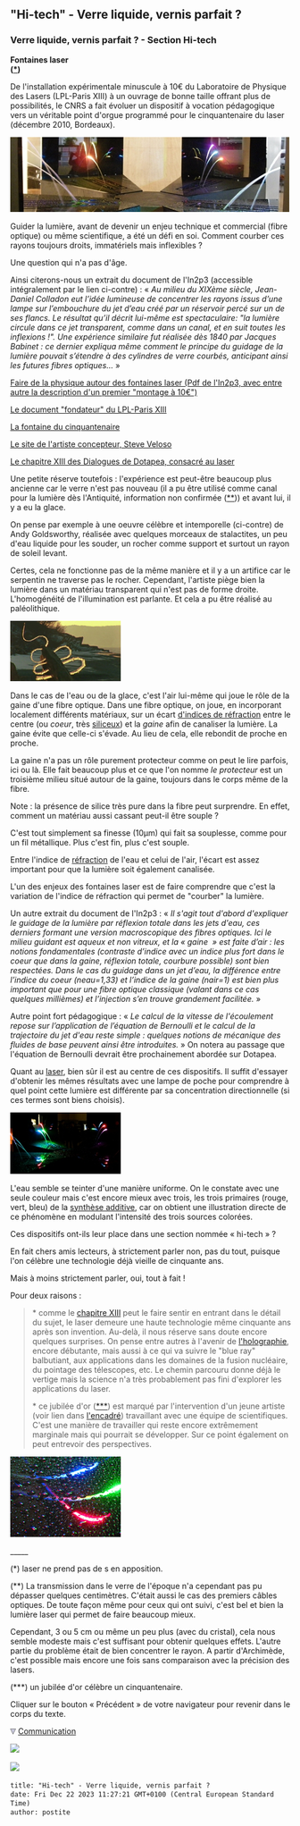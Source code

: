 ## "Hi-tech" - Verre liquide, vernis parfait ?
### Verre liquide, vernis parfait ? - Section Hi-tech
 **Fontaines laser  
([\*](hitechfontaineslaser.html#noteorthographe))**

De l'installation expérimentale minuscule à 10€ du Laboratoire de Physique des Lasers (LPL-Paris XIII) à un ouvrage de bonne taille offrant plus de possibilités, le CNRS a fait évoluer un dispositif à vocation pédagogique vers un véritable point d'orgue programmé pour le cinquantenaire du laser (décembre 2010, Bordeaux).

![](images/hitechfontaineslaser0020vw500.jpg)

Guider la lumière, avant de devenir un enjeu technique et commercial (fibre optique) ou même scientifique, a été un défi en soi. Comment courber ces rayons toujours droits, immatériels mais inflexibles ?

Une question qui n'a pas d'âge.

Ainsi citerons-nous un extrait du document de l'In2p3 (accessible intégralement par le lien ci-contre) : « _Au milieu du XIXème siècle, Jean-Daniel Colladon eut l’idée lumineuse de concentrer les rayons issus d’une lampe sur l’embouchure du jet d’eau créé par un réservoir percé sur un de ses flancs. Le résultat qu’il décrit lui-même est spectaculaire: "la lumière circule dans ce jet transparent, comme dans un canal, et en suit toutes les inflexions !". Une expérience similaire fut réalisée dès 1840 par Jacques Babinet : ce dernier expliqua même comment le principe du guidage de la lumière pouvait s’étendre à des cylindres de verre courbés, anticipant ainsi les futures fibres optiques…_ »

[Faire de la physique autour des fontaines laser (Pdf de l'In2p3, avec entre autre la description d'un premier "montage à 10€")](http://fontainelaser.in2p3.fr/IMG/pdf/forget_fontaineslasers_apres_retour_referee.pdf)

[Le document "fondateur" du LPL-Paris XIII](http://www-lpl.univ-paris13.fr:8090/fontaine_laser.htm)

[La fontaine du cinquantenaire](http://fontainelaser.in2p3.fr/spip.php?rubrique1)

[Le site de l'artiste concepteur, Steve Veloso](http://steveveloso.com/)

[Le chapitre XIII des Dialogues de Dotapea, consacré au laser](chap13laser.html)

Une petite réserve toutefois : l'expérience est peut-être beaucoup plus ancienne car le verre n'est pas nouveau (il a pu être utilisé comme canal pour la lumière dès l'Antiquité, information non confirmée ([\*\*](hitechfontaineslaser.html#noteverre))) et avant lui, il y a eu la glace.

On pense par exemple à une oeuvre célèbre et intemporelle (ci-contre) de Andy Goldsworthy, réalisée avec quelques morceaux de stalactites, un peu d'eau liquide pour les souder, un rocher comme support et surtout un rayon de soleil levant.

Certes, cela ne fonctionne pas de la même manière et il y a un artifice car le serpentin ne traverse pas le rocher. Cependant, l'artiste piège bien la lumière dans un matériau transparent qui n'est pas de forme droite. L'homogénéité de l'illumination est parlante. Et cela a pu être réalisé au paléolithique.

![](images/goldsworthyserpentdeglace.jpg)

Dans le cas de l'eau ou de la glace, c'est l'air lui-même qui joue le rôle de la gaine d'une fibre optique. Dans une fibre optique, on joue, en incorporant localement différents matériaux, sur un écart [d'indices de réfraction](refraction.html) entre le centre (ou _coeur_, très [siliceux](silice.html)) et la _gaine_ afin de canaliser la lumière. La gaine évite que celle-ci s'évade. Au lieu de cela, elle rebondit de proche en proche.

La gaine n'a pas un rôle purement protecteur comme on peut le lire parfois, ici ou là. Elle fait beaucoup plus et ce que l'on nomme _le protecteur_ est un troisième milieu situé autour de la gaine, toujours dans le corps même de la fibre.

Note : la présence de silice très pure dans la fibre peut surprendre. En effet, comment un matériau aussi cassant peut-il être souple ?

C'est tout simplement sa finesse (10µm) qui fait sa souplesse, comme pour un fil métallique. Plus c'est fin, plus c'est souple.

Entre l'indice de [réfraction](refraction.html) de l'eau et celui de l'air, l'écart est assez important pour que la lumière soit également canalisée.

L'un des enjeux des fontaines laser est de faire comprendre que c'est la variation de l'indice de réfraction qui permet de "courber" la lumière.

Un autre extrait du document de l'In2p3 : « _Il s'agit tout d'abord d'expliquer le guidage de la lumière par réflexion totale dans les jets d'eau, ces derniers formant une version macroscopique des fibres optiques. Ici le milieu guidant est aqueux et non vitreux, et la « gaine  » est faite d’air : les notions fondamentales (contraste d’indice avec un indice plus fort dans le coeur que dans la gaine, réflexion totale, courbure possible) sont bien respectées. Dans le cas du guidage dans un jet d’eau, la différence entre l’indice du coeur (neau\=1,33) et l’indice de la gaine (nair\=1) est bien plus important que pour une fibre optique classique (valant dans ce cas quelques millièmes) et l’injection s’en trouve grandement facilitée._ »

Autre point fort pédagogique : « _Le calcul de la vitesse de l'écoulement repose sur l’application de l’équation de Bernoulli et le calcul de la trajectoire du jet d'eau reste simple : quelques notions de mécanique des fluides de base peuvent ainsi être introduites._ » On notera au passage que l'équation de Bernoulli devrait être prochainement abordée sur Dotapea.

Quant au [laser](chap13laser.html), bien sûr il est au centre de ces dispositifs. Il suffit d'essayer d'obtenir les mêmes résultats avec une lampe de poche pour comprendre à quel point cette lumière est différente par sa concentration directionnelle (si ces termes sont biens choisis).

![](images/hitechfontaineslaser0030vw198.jpg)

L'eau semble se teinter d'une manière uniforme. On le constate avec une seule couleur mais c'est encore mieux avec trois, les trois primaires (rouge, vert, bleu) de la [synthèse additive](syntheseadditive.html), car on obtient une illustration directe de ce phénomène en modulant l'intensité des trois sources colorées.

Ces dispositifs ont-ils leur place dans une section nommée « hi-tech » ?

En fait chers amis lecteurs, à strictement parler non, pas du tout, puisque l'on célèbre une technologie déjà vieille de cinquante ans.

Mais à moins strictement parler, oui, tout à fait !

Pour deux raisons :

> \* comme le [chapitre XIII](chap13laser.html) peut le faire sentir en entrant dans le détail du sujet, le laser demeure une haute technologie même cinquante ans après son invention. Au-delà, il nous réserve sans doute encore quelques surprises. On pense entre autres à l'avenir de [l'holographie](chap14holographie.html), encore débutante, mais aussi à ce qui va suivre le "blue ray" balbutiant, aux applications dans les domaines de la fusion nucléaire, du pointage des télescopes, etc. Le chemin parcouru donne déjà le vertige mais la science n'a très probablement pas fini d'explorer les applications du laser.
> 
> \* ce jubilée d'or ([\*\*\*](hitechfontaineslaser.html#notejubileedor)) est marqué par l'intervention d'un jeune artiste (voir lien dans [l'encadré](hitechfontaineslaser.html#encadre)) travaillant avec une équipe de scientifiques. C'est une manière de travailler qui reste encore extrêmement marginale mais qui pourrait se développer. Sur ce point également on peut entrevoir des perspectives.

![](images/hitechfontaineslaser0010vw198.jpg)

\_\_\_\_\_

(\*) laser ne prend pas de s en apposition.

(\*\*) La transmission dans le verre de l'époque n'a cependant pas pu dépasser quelques centimètres. C'était aussi le cas des premiers câbles optiques. De toute façon même pour ceux qui ont suivi, c'est bel et bien la lumière laser qui permet de faire beaucoup mieux.

Cependant, 3 ou 5 cm ou même un peu plus (avec du cristal), cela nous semble modeste mais c'est suffisant pour obtenir quelques effets. L'autre partie du problème était de bien concentrer le rayon. A partir d'Archimède, c'est possible mais encore une fois sans comparaison avec la précision des lasers.

(\*\*\*) un jubilée d'or célèbre un cinquantenaire.

Cliquer sur le bouton « Précédent » de votre navigateur pour revenir dans le corps du texte.



![](images/flechebas.gif) [Communication](http://www.artrealite.com/annonceurs.htm) 

[![](https://cbonvin.fr/sites/regie.artrealite.com/visuels/campagne1.png)](index-2.html#20131014)

![](https://cbonvin.fr/sites/regie.artrealite.com/visuels/campagne2.png)
```
title: "Hi-tech" - Verre liquide, vernis parfait ?
date: Fri Dec 22 2023 11:27:21 GMT+0100 (Central European Standard Time)
author: postite
```
